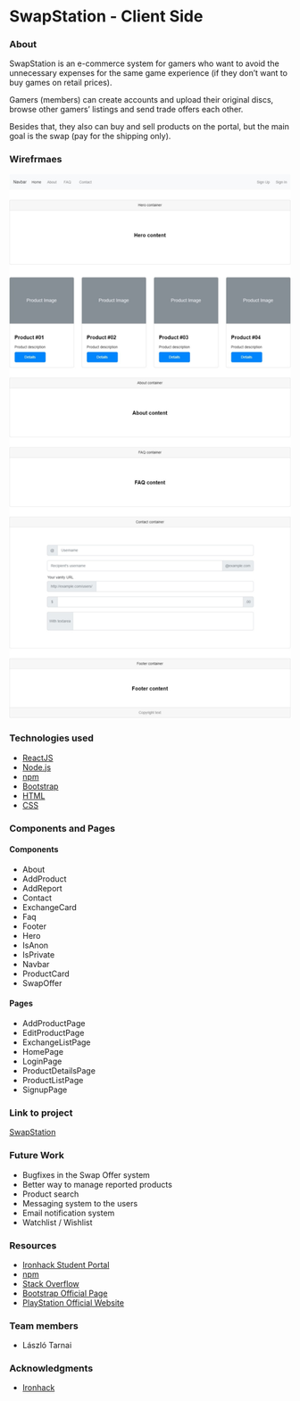 # SwapStation - Client Side

<!-- ABOUT THE PROJECT -->

### About

SwapStation is an e-commerce system for gamers who want to avoid the unnecessary expenses for the same game experience (if they don’t want to buy games on retail prices).

Gamers (members) can create accounts and upload their original discs, browse other gamers’ listings and send trade offers each other.

Besides that, they also can buy and sell products on the portal, but the main goal is the swap (pay for the shipping only).

<!-- WIREFRAMES -->

### Wirefrmaes

<img src="https://github.com/huLasTar/swapstation-client/blob/master/wireframe.jpg?raw=true">

<!--TECHNOLOGIES USED-->

### Technologies used

- [ReactJS](https://reactjs.org/)
- [Node.js](https://nodejs.org/)
- [npm](https://www.npmjs.com/")
- [Bootstrap](https://getbootstrap.com/)
- [HTML](http://www.html5.com/)
- [CSS](https://www.w3schools.com/w3css/defaulT.asp)

<!--COMPONENTS AND PAGES-->

### Components and Pages

#### Components

- About
- AddProduct
- AddReport
- Contact
- ExchangeCard
- Faq
- Footer
- Hero
- IsAnon
- IsPrivate
- Navbar
- ProductCard
- SwapOffer

#### Pages

- AddProductPage
- EditProductPage
- ExchangeListPage
- HomePage
- LoginPage
- ProductDetailsPage
- ProductListPage
- SignupPage

<!--Project Link-->

### Link to project

<a href="https://swapstation.netlify.app/">SwapStation</a>

<!--Future Work-->

### Future Work

- Bugfixes in the Swap Offer system
- Better way to manage reported products
- Product search
- Messaging system to the users
- Email notification system
- Watchlist / Wishlist

<!--RESOURCES-->

### Resources

- <a href="https://www.ironhack.com/">Ironhack Student Portal</a>
- <a href="https://www.npmjs.com/">npm</a>
- <a href="https://stackoverflow.com/">Stack Overflow</a>
- <a href="https://getbootstrap.com/">Bootstrap Official Page</a>
- <a href="https://www.playstation.com/">PlayStation Official Website</a>

<!--TEAM MEMBERS-->

### Team members

- László Tarnai

<!-- ACKNOWLEDGMENTS -->

### Acknowledgments

- [Ironhack](https://www.ironhack.com/en)
